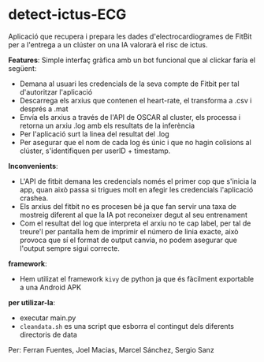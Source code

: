 # detect-ictus-ECG
Aplicació que recupera i prepara les dades d'electrocardiogrames de FitBit per a l'entrega a un clúster on una IA valorarà el risc de ictus. 

**Features**: Simple interfaç gràfica amb un bot funcional que al clickar faría el següent:

- Demana al usuari les credencials de la seva compte de Fitbit per tal d'autoritzar l'aplicació 
- Descarrega els arxius que contenen el heart-rate, el transforma a .csv i després a .mat
- Envía els arxius a través de l'API de OSCAR al cluster, els processa i retorna un arxiu .log amb els resultats de la inferència
- Per l'aplicació surt la linea del resultat del .log 
- Per asegurar que el nom de cada log és únic i que no hagin colisions al clúster, s'identifiquen per userID + timestamp.

**Inconvenients**: 

- L'API de fitbit demana les credencials només el primer cop que s'inicia la app, quan això passa si trigues molt en afegir les credencials l'aplicació crashea. 
- Els arxius del fitbit no es procesen bé ja que fan servir una taxa de mostreig diferent al que la IA pot reconeixer degut al seu entrenament 
- Com el resultat del log que interpreta el arxiu no te cap label, per tal de treure'l per pantalla hem de imprimir el número de linia exacte, això provoca que sí el format de output canvia, no podem asegurar que l'output sempre sigui correcte.

**framework**:

- Hem utilizat el framework `kivy` de python ja que és fàcilment exportable a una Android APK

**per utilizar-la**:

- executar main.py
- `cleandata.sh` es una script que esborra el contingut dels diferents directoris de data

Per: Ferran Fuentes, Joel Macias, Marcel Sánchez, Sergio Sanz
